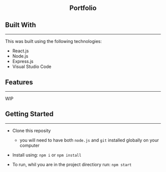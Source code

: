 <h2 align="center">
    Portfolio
</h2>

## Built With

***
This was built using the following technologies:

- React.js
- Node.js
- Express.js
- Visual Studio Code

## Features

***

WIP

## Getting Started

***

- Clone this reposity
  - you will need to have both `node.js` and `git` installed globally on your computer

- Install using: `npm i` or `npm install`

- To run, whil you are in the project directiory run: `npm start`
